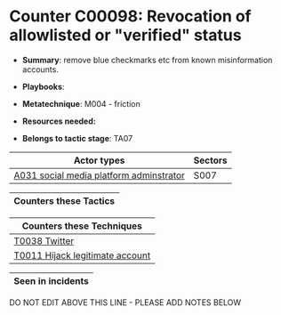 # Counter C00098: Revocation of allowlisted or "verified" status

* **Summary**: remove blue checkmarks etc from known misinformation accounts. 

* **Playbooks**: 

* **Metatechnique**: M004 - friction

* **Resources needed:** 

* **Belongs to tactic stage**: TA07


| Actor types | Sectors |
| ----------- | ------- |
| [A031 social media platform adminstrator](../generated_pages/actortypes/A031.md) | S007 |



| Counters these Tactics |
| ---------------------- |



| Counters these Techniques |
| ------------------------- |
| [T0038 Twitter](../generated_pages/techniques/T0038.md) |
| [T0011 Hijack legitimate account](../generated_pages/techniques/T0011.md) |



| Seen in incidents |
| ----------------- |


DO NOT EDIT ABOVE THIS LINE - PLEASE ADD NOTES BELOW